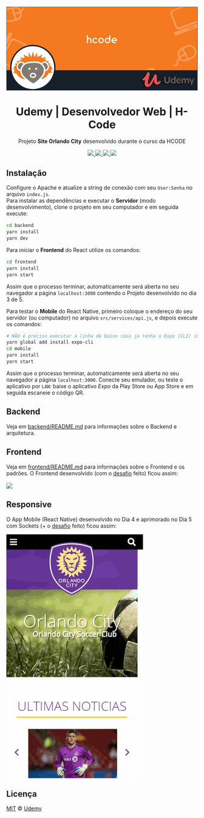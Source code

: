 <img src="./static/hcode.png" align="center"></img>
<h1 align="center">Udemy | Desenvolvedor Web | H-Code</h1>
<p align="center">Projeto <strong>Site Orlando City</strong> desenvolvido durante o curso da HCODE</p>

<p align="center">
  <a aria-label="Versão do jQuery" href="https://jquery.com/download/">
    <img src="https://img.shields.io/badge/jQuery-v3.4.1-blue"></img>
  </a>
  <a aria-label="Versão do BootStrap" href="https://getbootstrap.com/docs/4.4/getting-started/download/">
    <img src="https://img.shields.io/badge/BootStrap-v4.4.1-blueviolet"></img>
  </a>
  <a aria-label="Versão do Xampp" href="https://www.apachefriends.org/pt_br/index.html">
    <img src="https://img.shields.io/badge/XAMPP-V.7.4.1-orange"></img>
  </a>
  <a aria-label="Desafios" href="DESAFIOS.md">
  	<img src="https://img.shields.io/badge/DESAFIO-68%25-lightgrey"></img>
  </a>

</p>

## Instalação
Configure o Apache e atualize a string de conexão com seu `User:Senha` no arquivo `index.js`.  
Para instalar as dependências e executar o **Servidor** (modo desenvolvimento), clone o projeto em seu computador e em seguida execute:
```bash
cd backend
yarn install
yarn dev
```
Para iniciar o **Frontend** do React utilize os comandos:
```bash
cd frontend
yarn install
yarn start
```
Assim que o processo terminar, automaticamente será aberta no seu navegador a página `localhost:3000` contendo o Projeto desenvolvido no dia 3 de 5.  

Para testar o **Mobile** do React Native, primeiro coloque o endereço do seu servidor (ou computador) no arquivo `src/services/api.js`, e depois execute os comandos:
```bash
# NÃO é preciso executar a linha de baixo caso ja tenha o Expo (CLI) instalado!
yarn global add install expo-cli
cd mobile
yarn install
yarn start
```
Assim que o processo terminar, automaticamente será aberta no seu navegador a página `localhost:3000`. Conecte seu emulador, ou teste o aplicativo por `LAN`: baixe o aplicativo *Expo* da Play Store ou App Store e em seguida escaneie o código QR.

## Backend
Veja em [backend/README.md](./backend) para informações sobre o Backend e arquitetura.

## Frontend
Veja em [frontend/README.md](./frontend) para informações sobre o Frontend e os padrões. O Frontend desenvolvido (com o [desafio](DESAFIOS.md) feito) ficou assim:

<img align="center" src="./static/home.gif"></img>

## Responsive
O App Mobile (React Native) desenvolvido no Dia 4 e aprimorado no Dia 5 com Sockets (+ o [desafio](DESAFIOS.md) feito) ficou assim:

<img align="center" src="./static/mobile.gif?v=2"></img>



## Licença

[MIT](./LICENSE) &copy; [Udemy](https://www.udemy.com/terms/)

